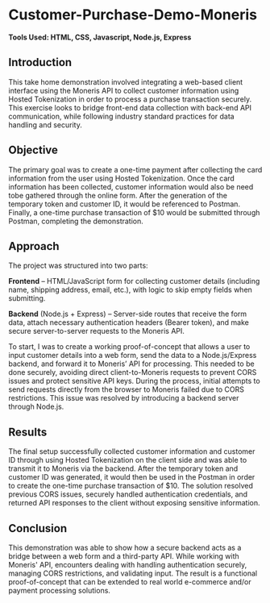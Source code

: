 # Customer-Purchase-Demo-Moneris
**Tools Used: HTML, CSS, Javascript, Node.js, Express** 

## Introduction
This take home demonstration involved integrating a web-based client interface using the Moneris API to collect 
customer information using Hosted Tokenization in order to process a purchase transaction securely. This
exercise looks to bridge front-end data collection with back-end API communication, while following industry 
standard practices for data handling and security.

## Objective
The primary goal was to create a one-time payment after collecting the card information from the user using Hosted
Tokenization. Once the card information has been collected, customer information would also be need tobe gathered 
through the online form. After the generation of the temporary token and customer ID, it would be referenced to Postman. 
Finally, a one-time purchase transaction of $10 would be submitted through Postman, completing the demonstration.


## Approach
The project was structured into two parts:

**Frontend** – HTML/JavaScript form for collecting customer details (including name, shipping address, email, etc.), with logic to skip empty fields when submitting.

**Backend** (Node.js + Express) – Server-side routes that receive the form data, attach necessary authentication headers (Bearer token), and make secure server-to-server requests to the Moneris API.

To start, I was to create a working proof-of-concept that allows a user to input customer details into 
a web form, send the data to a Node.js/Express backend, and forward it to Moneris’ API for processing. This 
needed to be done securely, avoiding direct client-to-Moneris requests to prevent CORS issues and protect 
sensitive API keys. During the process, initial attempts to send requests directly from the browser to Moneris 
failed due to CORS restrictions. This issue was resolved by introducing a backend server through Node.js.

## Results
The final setup successfully collected customer information and customer ID through using Hosted Tokenization on 
the client side and was able to transmit it to Moneris via the backend. After the temporary token and customer ID 
was generated, it would then be used in the Postman in order to create the one-time purchase transaction of $10. 
The solution resolved previous CORS issues, securely handled authentication credentials, and returned API responses 
to the client without exposing sensitive information.

## Conclusion
This demonstration was able to show how a secure backend acts as a bridge between a web form and a third-party API.
While working with Moneris' API, encounters dealing with handling authentication securely, managing CORS restrictions,
and validating input. The result is a functional proof-of-concept that can be extended to real world e-commerce and/or 
payment processing solutions.
